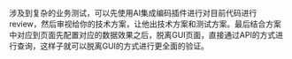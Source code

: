涉及到复杂的业务测试，可以先使用AI集成编码插件进行对目前代码进行review，然后审视给你的技术方案，让他出技术方案和测试方案。最后结合方案中对应到页面先配置对应的数据效果之后，脱离GUI页面，直接通过API的方式进行查询，这样子就可以脱离GUI的方式进行更全面的验证。